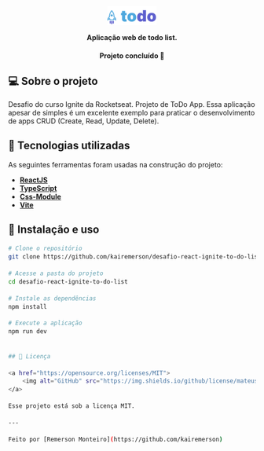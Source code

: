 <p align="center">
  <img width="20%" src="./src/assets/logo.svg" />
</p>

<p align="center">
    <strong>Aplicação web de todo list.</strong>
</p>

<h4 align="center"> 
	Projeto concluído 🚀
</h4>

## 💻 Sobre o projeto

Desafio do curso Ignite da Rocketseat. Projeto de ToDo App. Essa aplicação apesar de simples é um excelente exemplo para praticar o desenvolvimento de apps CRUD (Create, Read, Update, Delete).


## 🔨 Tecnologias utilizadas

As seguintes ferramentas foram usadas na construção do projeto:

- **[ReactJS](https://reactjs.org/)**
- **[TypeScript](https://www.typescriptlang.org/)**
- **[Css-Module](https://sass-lang.com/)**
- **[Vite](https://vitejs.dev/)**


## 🚀 Instalação e uso

```bash
# Clone o repositório
git clone https://github.com/kairemerson/desafio-react-ignite-to-do-list.git

# Acesse a pasta do projeto
cd desafio-react-ignite-to-do-list

# Instale as dependências
npm install

# Execute a aplicação
npm run dev


## 📝 Licença

<a href="https://opensource.org/licenses/MIT">
    <img alt="GitHub" src="https://img.shields.io/github/license/mateusabelli/ignite-todo-app">
</a>

Esse projeto está sob a licença MIT.

---

Feito por [Remerson Monteiro](https://github.com/kairemerson)
